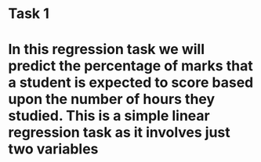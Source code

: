 # Task 1
# In this regression task we will predict the percentage of marks that a student is expected to score based upon the number of hours they studied. This is a simple linear regression task as it involves just two variables
